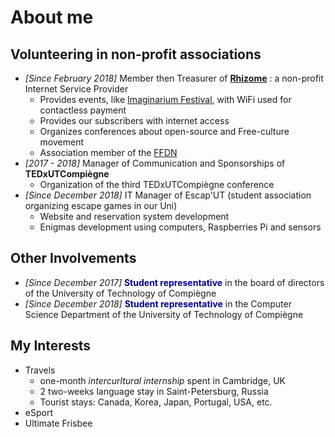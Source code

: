 # About me


## Volunteering in non-profit associations
* *[Since February 2018]* Member then Treasurer of [**Rhizome**](https://rhizome-fai.net/) : a non-profit Internet Service Provider
  * Provides events, like [Imaginarium Festival](https://www.imaginariumfestival.com/), with WiFi used for contactless payment
  * Provides our subscribers with internet access
  * Organizes conferences about open-source and Free-culture movement
  * Association member of the [FFDN](https://www.ffdn.org/en)
* *[2017 - 2018]* Manager of Communication and Sponsorships of **TEDxUTCompiègne**
  * Organization of the third TEDxUTCompiègne conference
* *[Since December 2018]* IT Manager of Escap'UT (student association organizing escape games in our Uni) 
  * Website and reservation system development
  * Enigmas development using computers, Raspberries Pi and sensors

## Other Involvements
* *[Since December 2017]* <strong><span style="color:darkblue">Student representative</span></strong> in the board of directors of the University of Technology of Compiègne
* *[Since December 2018]* <strong><span style="color:darkblue">Student representative</span></strong> in the Computer Science Department of the University of Technology of Compiègne

## My Interests

* Travels
  * one-month *intercurltural internship* spent in Cambridge, UK
  * 2 two-weeks language stay in Saint-Petersburg, Russia
  * Tourist stays: Canada, Korea, Japan, Portugal, USA, etc.
* eSport
* Ultimate Frisbee
